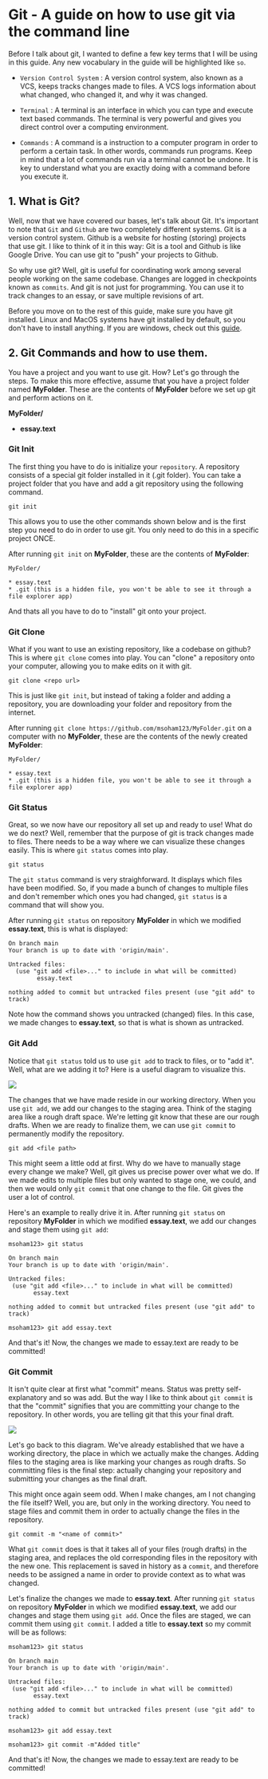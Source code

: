 # Git - A guide on how to use git via the command line

Before I talk about git, I wanted to define a few key terms that I will be using in this guide. Any new vocabulary in the guide will be highlighted like `so`.

* `Version Control System` : A version control system, also known as a VCS, keeps tracks changes made to files. A VCS logs information about what changed, who changed it, and why it was changed.

* `Terminal` : A terminal is an interface in which you can type and execute text based commands. The terminal is very powerful and gives you direct control over a computing environment.

* `Commands` : A command is a instruction to a computer program in order to perform a certain task. In other words, commands run programs. Keep in mind that a lot of commands run via a terminal cannot be undone. It is key to understand what you are exactly doing with a command before you execute it.

## 1. What is Git?

Well, now that we have covered our bases, let's talk about Git. It's important to note that `Git` and `Github` are two completely different systems. Git is a version control system. Github is a website for hosting (storing) projects that use git. I like to think of it in this way: Git is a tool and Github is like Google Drive. You can use git to "push" your projects to Github.

So why use git? Well, git is useful for coordinating work among several people working on the same codebase. Changes are logged in checkpoints known as `commits`. And git is not just for programming. You can use it to track changes to an essay, or save multiple revisions of art.

Before you move on to the rest of this guide, make sure you have git installed. Linux and MacOS systems have git installed by default, so you don't have to install anything. If you are windows, check out this [guide](https://www.computerhope.com/issues/ch001927.htm#:~:text=By%20default%2C%20Git%20is%20installed,not%20include%20a%20Git%20command).

## 2. Git Commands and how to use them.

You have a project and you want to use git. How? Let's go through the steps. To make this more effective, assume that you have a project folder named __MyFolder__. These are the contents of __MyFolder__ before we set up git and perform actions on it.

__MyFolder\/__

* __essay.text__


### Git Init

The first thing you have to do is initialize your `repository`. A repository consists of a special git folder installed in it (.git folder). You can take a project folder that you have and add a git repository using the following command.

`git init`

This allows you to use the other commands shown below and is the first step you need to do in order to use git. You only need to do this in a specific project ONCE.

After running `git init` on __MyFolder__, these are the contents of __MyFolder__:

``` 
MyFolder/

* essay.text
* .git (this is a hidden file, you won't be able to see it through a file explorer app)
```

And thats all you have to do to "install" git onto your project.

### Git Clone

What if you want to use an existing repository, like a codebase on github? This is where `git clone` comes into play. You can "clone" a repository onto your computer, allowing you to make edits on it with git.

`git clone <repo url>`

This is just like `git init`, but instead of taking a folder and adding a repository, you are downloading your folder and repository from the internet.

After running `git clone https://github.com/msoham123/MyFolder.git` on a computer with no __MyFolder__, these are the contents of the newly created __MyFolder__:

``` 
MyFolder/

* essay.text
* .git (this is a hidden file, you won't be able to see it through a file explorer app)
```

### Git Status

Great, so we now have our repository all set up and ready to use! What do we do next? Well, remember that the purpose of git is track changes made to files. There needs to be a way where we can visualize these changes easily. This is where `git status` comes into play.

`git status`

The `git status` command is very straighforward. It displays which files have been modified. So, if you made a bunch of changes to multiple files and don't remember which ones you had changed, `git status` is a command that will show you.

After running `git status` on repository __MyFolder__ in which we modified __essay.text__, this is what is displayed:

```
On branch main
Your branch is up to date with 'origin/main'. 

Untracked files:
  (use "git add <file>..." to include in what will be committed)
        essay.text     

nothing added to commit but untracked files present (use "git add" to track)
```


Note how the command shows you untracked (changed) files. In this case, we made changes to __essay.text__, so that is what is shown as untracked.

### Git Add

Notice that `git status` told us to use `git add` to track to files, or to "add it". Well, what are we adding it to? Here is a useful diagram to visualize this.

<!-- ![](https://www.edureka.co/blog/wp-content/uploads/2016/11/Git-Architechture-Git-Tutorial-Edureka-2.png)
 -->

![](https://git-scm.com/figures/18333fig0106-tn.png)

The changes that we have made reside in our working directory. When you use `git add`, we add our changes to the staging area. Think of the staging area like a rough draft space. We're letting git know that these are our rough drafts. When we are ready to finalize them, we can use `git commit` to permanently modify the repository.

`git add <file path>`

This might seem a little odd at first. Why do we have to manually stage every change we make? Well, git gives us precise power over what we do. If we made edits to multiple files but only wanted to stage one, we could, and then we would only `git commit` that one change to the file. Git gives the user a lot of control.

Here's an example to really drive it in. After running `git status` on repository __MyFolder__ in which we modified __essay.text__, we add our changes and stage them using `git add`:


 ```
msoham123> git status
 
On branch main
Your branch is up to date with 'origin/main'. 

Untracked files:
  (use "git add <file>..." to include in what will be committed)
        essay.text     

nothing added to commit but untracked files present (use "git add" to track)

msoham123> git add essay.text
```

And that's it! Now, the changes we made to essay.text are ready to be committed!


### Git Commit

It isn't quite clear at first what "commit" means. Status was pretty self-explanatory and so was add. But the way I like to think about `git commit` is that the "commit" signifies that you are committing your change to the repository. In other words, you are telling git that this your final draft.


![](https://git-scm.com/figures/18333fig0106-tn.png)

Let's go back to this diagram. We've already established that we have a working directory, the place in which we actually make the changes. Adding files to the staging area is like marking your changes as rough drafts. So committing files is the final step: actually changing your repository and submitting your changes as the final draft.

This might once again seem odd. When I make changes, am I not changing the file itself? Well, you are, but only in the working directory. You need to stage files and commit them in order to actually change the files in the repository.

`git commit -m "<name of commit>"`

What `git commit` does is that it takes all of your files (rough drafts) in the staging area, and replaces the old corresponding files in the repository with the new one. This replacement is saved in history as a `commit`, and therefore needs to be assigned a name in order to provide context as to what was changed.

Let's finalize the changes we made to __essay.text__. After running `git status` on repository __MyFolder__ in which we modified __essay.text__, we add our changes and stage them using `git add`. Once the files are staged, we can commit them using `git commit`. I added a title to __essay.text__ so my commit will be as follows:


 ```
msoham123> git status
 
On branch main
Your branch is up to date with 'origin/main'. 

Untracked files:
  (use "git add <file>..." to include in what will be committed)
        essay.text     

nothing added to commit but untracked files present (use "git add" to track)

msoham123> git add essay.text

msoham123> git commit -m"Added title"
```

And that's it! Now, the changes we made to essay.text are ready to be committed!